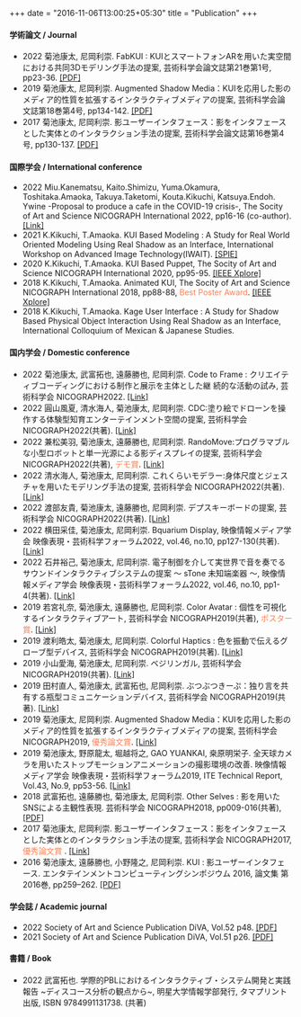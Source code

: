 +++
date = "2016-11-06T13:00:25+05:30"
title = "Publication"
+++


#### 学術論文 / Journal
- 2022 菊池康太, 尼岡利崇. FabKUI : KUIとスマートフォンARを用いた実空間における共同3Dモデリング手法の提案, 芸術科学会論文誌第21巻第1号, pp23-36. <a href="https://www.art-science.org/journal/v21n1/v21n1pp23/artsci-v21n1pp23.pdf" target="_blank">[PDF]</a>
- 2019 菊池康太, 尼岡利崇. Augmented Shadow Media：KUIを応用した影のメディア的性質を拡張するインタラクティブメディアの提案, 芸術科学会論文誌第18巻第4号, pp134-142. <a href="rt-science.org/journal/v18n4/v18n4pp134/artsci-v18n4pp134.pdf" target="_blank">[PDF]</a>
- 2017 菊池康太, 尼岡利崇. 影ユーザーインタフェース：影をインタフェースとした実体とのインタラクション手法の提案, 芸術科学会論文誌第16巻第4号, pp130-137. <a href="https://www.art-science.org/journal/v16n4/v16n4pp130/artsci-v16n4pp130.pdf" target="_blank">[PDF]</a>

#### 国際学会 / International conference
- 2022 Miu.Kanematsu, Kaito.Shimizu, Yuma.Okamura, Toshitaka.Amaoka, Takuya.Taketomi, Kouta.Kikuchi, Katsuya.Endoh. Ywine -Proposal to produce a cafe in the COVID-19 crisis-, The Socity of Art and Science NICOGRAPH International 2022, pp16-16 (co-author). <a href="https://www.art-science.org/nicograph/nicoint2022/index.html" target="_blank">[Link]</a>
- 2021 K.Kikuchi, T.Amaoka. KUI Based Modeling : A Study for Real World Oriented Modeling Using Real Shadow as an Interface, International Workshop on Advanced Image Technology(IWAIT). <a href="https://www.spiedigitallibrary.org/conference-proceedings-of-spie/11766/117661R/KUI-based-modeling--a-study-for-real-world-oriented/10.1117/12.2591011.short?SSO=1" target="_blank">[SPIE]</a>
- 2020 K.Kikuchi, T.Amaoka. KUI Based Puppet, The Socity of Art and Science NICOGRAPH International 2020, pp95-95. <a href="https://ieeexplore.ieee.org/document/9122370" target="_blank">[IEEE Xplore]</a>
- 2018 K.Kikuchi, T.Amaoka. Animated KUI, The Socity of Art and Science NICOGRAPH International 2018, pp88-88, <span style="color: coral; ">Best Poster Award</span>. <a href="https://ieeexplore.ieee.org/document/8444807" target="_blank">[IEEE Xplore]</a>
- 2018 K.Kikuchi, T.Amaoka. Kage User Interface : A Study for Shadow Based Physical Object Interaction Using Real Shadow as an Interface, International Colloquium of Mexican & Japanese Studies.

<!-- #### Domestic conference | 国内学会 -->
#### 国内学会 / Domestic conference
- 2022 菊池康太, 武富拓也, 遠藤勝也, 尼岡利崇. Code to Frame : クリエイティブコーディングにおける制作と展示を主体とした継 続的な活動の試み, 
芸術科学会 NICOGRAPH2022. <a href="https://art-science.org/nicograph/nico2022/program.html" target="_blank">[Link]</a>
- 2022 圓山風夏, 清水海人, 菊池康太, 尼岡利崇. CDC:塗り絵でドローンを操作する体験型知育エンターテインメント空間の提案, 
芸術科学会 NICOGRAPH2022(共著). <a href="https://art-science.org/nicograph/nico2022/program.html" target="_blank">[Link]</a>
- 2022 兼松美羽, 菊池康太, 遠藤勝也, 尼岡利崇. RandoMove:プログラマブルな小型ロボットと単一光源による影ディスプレイの提案, 
芸術科学会 NICOGRAPH2022(共著), <span style="color: coral; ">デモ賞</span>. <a href="https://art-science.org/nicograph/nico2022/program.html" target="_blank">[Link]</a>
- 2022 清水海人, 菊池康太, 尼岡利崇. これくらいモデラー:身体尺度とジェスチャを用いたモデリング手法の提案, 
芸術科学会 NICOGRAPH2022(共著). <a href="https://art-science.org/nicograph/nico2022/program.html" target="_blank">[Link]</a>
- 2022 渡部友貴, 菊池康太, 遠藤勝也, 尼岡利崇. デプスキーボードの提案, 
芸術科学会 NICOGRAPH2022(共著). <a href="https://art-science.org/nicograph/nico2022/program.html" target="_blank">[Link]</a>
- 2022 横田采佳, 菊池康太, 尼岡利崇. Bquarium Display, 映像情報メディア学会 映像表現・芸術科学フォーラム2022, vol.46, no.10, pp127-130(共著). <a href="https://www.ite.or.jp/ken/paper/20220308DA9u/" target="_blank">[Link]</a>
- 2022 石井裕己, 菊池康太, 尼岡利崇. 電子制御を介して実世界で音を奏でるサウンドインタラクティブシステムの提案 ～ sTone 未知端楽器 ～, 映像情報メディア学会 映像表現・芸術科学フォーラム2022, vol.46, no.10, pp1-4(共著). <a href="https://www.ite.or.jp/ken/paper/20220308hA9u/" target="_blank">[Link]</a>
- 2019 若宮礼奈, 菊池康太, 遠藤勝也, 尼岡利崇. Color Avatar : 個性を可視化するインタラクティブアート, 芸術科学会 NICOGRAPH2019(共著), <span style="color: coral; ">ポスター賞</span>. <a href="https://www.art-science.org/nicograph/nico2019/program.html" target="_blank">[Link]</a>
- 2019 渡利皓太, 菊池康太, 尼岡利崇. Colorful Haptics : 色を振動で伝えるグローブ型デバイス, 芸術科学会 NICOGRAPH2019(共著). <a href="https://www.art-science.org/nicograph/nico2019/program.html" target="_blank">[Link]</a>
- 2019 小山愛海, 菊池康太, 尼岡利崇. ベジリンガル, 芸術科学会 NICOGRAPH2019(共著). <a href="https://www.art-science.org/nicograph/nico2019/program.html" target="_blank">[Link]</a>
- 2019 田村直人, 菊池康太, 武富拓也, 尼岡利崇. ぶつぶつきーぷ：独り言を共有する瓶型コミュニケーションデバイス, 芸術科学会 NICOGRAPH2019(共著). <a href="https://www.art-science.org/nicograph/nico2019/program.html" target="_blank">[Link]</a>
- 2019 菊池康太, 尼岡利崇. Augmented Shadow Media：KUIを応用した影のメディア的性質を拡張するインタラクティブメディアの提案, 芸術科学会 NICOGRAPH2019, <span style="color: coral; ">優秀論文賞</span>. <a href="https://www.art-science.org/nicograph/nico2019/" target="_blank">[Link]</a>
- 2019 菊池康太, 野原龍太, 堀越将之, GAO YUANKAI, 桒原明栄子. 全天球カメラを用いたストップモーションアニメーションの撮影環境の改善. 映像情報メディア学会 映像表現・芸術科学フォーラム2019, ITE Technical Report, Vol.43, No.9, pp53-56. <a href="https://www.ite.or.jp/ken/paper/20190312uA7H/" target="_blank">[Link]</a>
- 2018 武富拓也, 遠藤勝也, 菊池康太, 尼岡利崇. Other Selves : 影を用いたSNSによる主観性表現. 芸術科学会 NICOGRAPH2018, pp009-016(共著), <a href="https://assets.ctfassets.net/jpru9tuejkni/5VGEqC9lYBslM2eLweLyjV/ea9f649e7f5ed4935f1016d4efb53104/OtherSelves.pdf" target="_blank">[PDF]</a>
- 2017 菊池康太, 尼岡利崇. 影ユーザーインタフェース：影をインタフェースとした実体とのインタラクション手法の提案, 芸術科学会 NICOGRAPH2017, <span style="color: coral; ">優秀論文賞</span> . <a href="https://art-science.org/nicograph/nico2017" target="_blank">[Link]</a>
- 2016 菊池康太, 遠藤勝也, 小野隆之, 尼岡利崇. KUI : 影ユーザーインタフェース. エンタテインメントコンピューティングシンポジウム 2016, 論文集 第2016巻, pp259–262. <a href="https://downloads.ctfassets.net/jpru9tuejkni/5gBe1swAGQoETz0MlfW1uS/e128222d89e63b6bfaeea0dafd026166/KUI.pdf" target="_blank">[PDF]</a>


#### 学会誌 / Academic journal
- 2022 Society of Art and Science Publication DiVA, Vol.52 p48. <a href="https://art-science.org/diva/pdf/diva52-hq.pdf#page=50" target="_blank">[PDF]</a>
- 2021 Society of Art and Science Publication DiVA, Vol.51 p26. <a href="https://art-science.org/diva/pdf/diva51-hq.pdf#page=26" target="_blank">[PDF]</a>


#### 書籍 / Book
- 2022 武富拓也. 学際的PBLにおけるインタラクティブ・システム開発と実践報告 ~ディスコース分析の観点から~, 明星大学情報学部発行, タマプリント出版, ISBN 9784991131738. (共著)
